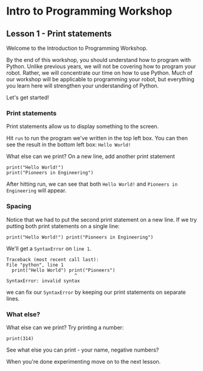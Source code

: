 # Intro to Programming Workshop

## Lesson 1 - Print statements

Welcome to the Introduction to Programming Workshop. 

By the end of this workshop, you should understand how to program with Python. Unlike previous years, we will not be covering how to program your robot. Rather, we will concentrate our time on how to use Python. Much of our workshop will be applicable to programming your robot, but everything you learn here will strengthen your understanding of Python.

Let's get started!

### Print statements

Print statements allow us to display something to the screen.

Hit `run` to run the program we've written in the top left box. You can then see the result in the bottom left box: `Hello World!`

What else can we print? On a new line, add another print statement

    print("Hello World!")
    print("Pioneers in Engineering")

After hitting run, we can see that both `Hello World!` and `Pioneers in Engineering` will appear. 


### Spacing
Notice that we had to put the second print statement on a new line. If we try putting both print statements on a single line:

    print("Hello World!") print("Pioneers in Engineering")
    
We'll get a `SyntaxError` on `line 1`.

    Traceback (most recent call last):
    File "python", line 1
      print("Hello World") print("Pioneers")
                             ^
    SyntaxError: invalid syntax
    
we can fix our `SyntaxError` by keeping our print statements on separate lines.

### What else?

What else can we print? Try printing a number:

    print(314)

See what else you can print - your name, negative numbers?

When you're done experimenting move on to the next lesson.
